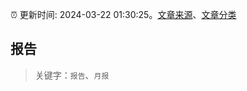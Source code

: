 :alarm_clock: 更新时间: 2024-03-22 01:30:25。[文章来源](/README.md)、[文章分类](/TAGS.md)

## 报告


> 关键字：`报告`、`月报`



